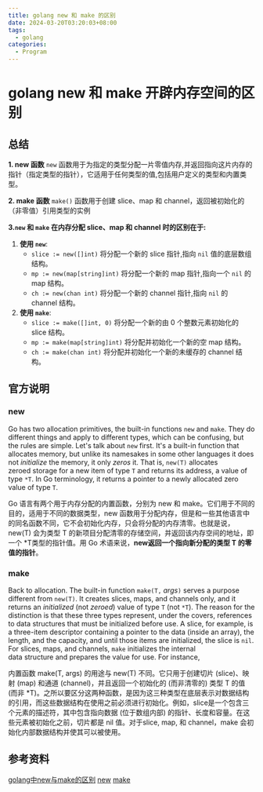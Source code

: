 ```yaml
---
title: golang new 和 make 的区别
date: 2024-03-20T03:20:03+08:00
tags:
  - golang
categories:
  - Program
---
```


# golang new 和 make 开辟内存空间的区别

## 总结

**1. new 函数**
`new` 函数用于为指定的类型分配一片零值内存,并返回指向这片内存的指针（指定类型的指针），它适用于任何类型的值,包括用户定义的类型和内置类型。

**2. make 函数**
`make()` 函数用于创建 slice、map 和 channel，返回被初始化的（非零值）引用类型的实例

**3.`new` 和 `make` 在内存分配 slice、map 和 channel 时的区别在于:**

1. **使用 `new`**:
    - `slice := new([]int)` 将分配一个新的 slice 指针,指向 `nil` 值的底层数组结构。
    - `mp := new(map[string]int)` 将分配一个新的 map 指针,指向一个 `nil` 的 map 结构。
    - `ch := new(chan int)` 将分配一个新的 channel 指针,指向 `nil` 的 channel 结构。
2. **使用 `make`**:
    - `slice := make([]int, 0)` 将分配一个新的由 0 个整数元素初始化的 slice 结构。
    - `mp := make(map[string]int)` 将分配并初始化一个新的空 map 结构。
    - `ch := make(chan int)` 将分配并初始化一个新的未缓存的 channel 结构。

## 官方说明

### new
Go has two allocation primitives, the built-in functions `new` and `make`. They do different things and apply to different types, which can be confusing, but the rules are simple. Let's talk about `new` first. It's a built-in function that allocates memory, but unlike its namesakes in some other languages it does not _initialize_ the memory, it only _zeros_ it. That is, `new(T)` allocates zeroed storage for a new item of type `T` and returns its address, a value of type `*T`. In Go terminology, it returns a pointer to a newly allocated zero value of type `T`.

Go 语言有两个用于内存分配的内置函数，分别为 new 和 make。它们用于不同的目的，适用于不同的数据类型，new 函数用于分配内存，但是和一些其他语言中的同名函数不同，它不会初始化内存，只会将分配的内存清零。也就是说，new(T) 会为类型 T 的新项目分配清零的存储空间，并返回该内存空间的地址，即一个 \*T类型的指针值。用 Go 术语来说，**new返回一个指向新分配的类型 T 的零值的指针**。
### make

Back to allocation. The built-in function `make(T,` _args_`)` serves a purpose different from `new(T)`. It creates slices, maps, and channels only, and it returns an _initialized_ (not _zeroed_) value of type `T` (not `*T`). The reason for the distinction is that these three types represent, under the covers, references to data structures that must be initialized before use. A slice, for example, is a three-item descriptor containing a pointer to the data (inside an array), the length, and the capacity, and until those items are initialized, the slice is `nil`. For slices, maps, and channels, `make` initializes the internal data structure and prepares the value for use. For instance,

内置函数 make(T, args) 的用途与 new(T) 不同。它只用于创建切片 (slice)、映射 (map) 和通道 (channel)，并且返回一个初始化的 (而非清零的) 类型 T 的值 (而非 \*T)。之所以要区分这两种函数，是因为这三种类型在底层表示对数据结构的引用，而这些数据结构在使用之前必须进行初始化。例如，slice是一个包含三个元素的描述符，其中包含指向数据 (位于数组内部) 的指针、长度和容量。在这些元素被初始化之前，切片都是 nil 值。对于slice, map, 和 channel，make 会初始化内部数据结构并使其可以被使用。

## 参考资料

[golang中new与make的区别](https://juejin.cn/post/7180326159027011639)
[new](https://go.dev/doc/effective_go.html#allocation_new)
[make](https://go.dev/doc/effective_go.html#allocation_make)